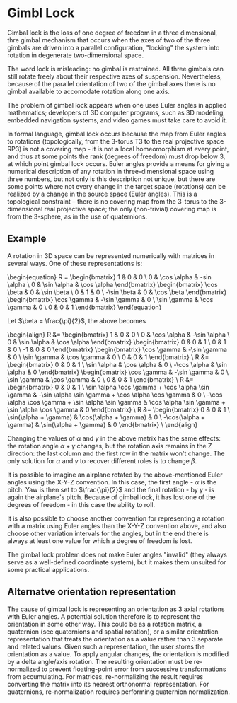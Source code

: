 # Gimbl Lock

Gimbal lock is the loss of one degree of freedom in a three dimensional, thre
gimbal mechanism that occurs when the axes of two of the three gimbals are
driven into a parallel configuration, "locking" the system into rotation in
degenerate two-dimensional space.

The word lock is misleading: no gimbal is restrained. All three gimbals can
still rotate freely about their respective axes of suspension. Nevertheless,
because of the parallel orientation of two of the gimbal axes there is no
gimbal available to accomodate rotation along one axis.

The problem of gimbal lock appears when one uses Euler angles in applied
mathematics; developers of 3D computer programs, such as 3D modeling, embedded
navigation systems, and video games must take care to avoid it.

In formal language, gimbal lock occurs because the map from Euler angles to
rotations (topologically, from the 3-torus T3 to the real projective space RP3)
is not a covering map - it is not a local homeomorphism at every point, and
thus at some points the rank (degrees of freedom) must drop below 3, at which
point gimbal lock occurs. Euler angles provide a means for giving a numerical
description of any rotation in three-dimensional space using three numbers, but
not only is this description not unique, but there are some points where not
every change in the target space (rotations) can be realized by a change in the
source space (Euler angles). This is a topological constraint – there is no
covering map from the 3-torus to the 3-dimensional real projective space; the
only (non-trivial) covering map is from the 3-sphere, as in the use of
quaternions.


## Example

A rotation in 3D space can be represented numerically with matrices in several
ways. One of these representations is:

\begin{equation}
    R =
        \begin{bmatrix}
            1 & 0 & 0 \\
            0 & \cos  \alpha & -sin \alpha \\
            0 & \sin  \alpha & \cos \alpha
        \end{bmatrix}
        \begin{bmatrix}
            \cos \beta & 0 & \sin \beta \\
            0 & 1 & 0 \\
            -\sin \beta & 0 & \cos \beta
        \end{bmatrix}
        \begin{bmatrix}
            \cos \gamma & -\sin \gamma & 0 \\
            \sin \gamma & \cos \gamma & 0 \\
            0 & 0 & 1
        \end{bmatrix}
\end{equation}

Let $\beta = \frac{\pi}{2}$, the above becomes

\begin{align}
    R &=
        \begin{bmatrix}
            1 & 0 & 0 \\
            0 & \cos \alpha & -\sin \alpha \\
            0 & \sin \alpha & \cos \alpha
        \end{bmatrix}
        \begin{bmatrix}
            0 & 0 & 1 \\
            0 & 1 & 0 \\
            -1 & 0 & 0
        \end{bmatrix}
        \begin{bmatrix}
            \cos \gamma & -\sin \gamma & 0 \\
            \sin \gamma & \cos \gamma & 0 \\
            0 & 0 & 1
        \end{bmatrix} \\
    R &=
        \begin{bmatrix}
            0 & 0 & 1 \\
            \sin \alpha & \cos \alpha & 0 \\
            -\cos \alpha & \sin \alpha & 0
        \end{bmatrix}
        \begin{bmatrix}
            \cos \gamma & -\sin \gamma & 0 \\
            \sin \gamma & \cos \gamma & 0 \\
            0 & 0 & 1
        \end{bmatrix} \\
    R &=
        \begin{bmatrix}
            0 & 0 & 1 \\
            \sin \alpha \cos \gamma + \cos \alpha \sin \gamma &
            -\sin \alpha \sin \gamma + \cos \alpha \cos \gamma &
            0 \\
            -\cos \alpha \cos \gamma + \sin \alpha \sin \gamma &
            \cos \alpha \sin \gamma + \sin \alpha \cos \gamma &
            0
        \end{bmatrix} \\
    R &=
        \begin{bmatrix}
            0 & 0 & 1 \\
            \sin(\alpha + \gamma) & \cos(\alpha  + \gamma) & 0 \\
            -\cos(\alpha + \gamma) & \sin(\alpha  + \gamma) & 0
        \end{bmatrix} \\
\end{align}

Changing the values of $\alpha$ and $\gamma$ in the above matrix has the same
effects: the rotation angle $\alpha + \gamma$ changes, but the rotation axis
remains in the Z direction: the last column and the first row in the matrix
won't change. The only solution for $\alpha$  and $\gamma$ to recover different
roles is to change $\beta$.

It is possible to imagine an airplane rotated by the above-mentioned Euler
angles using the X-Y-Z convention. In this case, the first angle - $\alpha$ is
the pitch. Yaw is then set to $\frac{\pi}{2}$ and the final rotation - by
$\gamma$ - is again the airplane's pitch. Because of gimbal lock, it has lost
one of the degrees of freedom - in this case the ability to roll.

It is also possible to choose another convention for representing a rotation
with a matrix using Euler angles than the X-Y-Z convention above, and also
choose other variation intervals for the angles, but in the end there is always
at least one value for which a degree of freedom is lost.

The gimbal lock problem does not make Euler angles "invalid" (they always serve
as a well-defined coordinate system), but it makes them unsuited for some
practical applications.


## Alternatve orientation representation

The cause of gimbal lock is representing an orientation as 3 axial rotations
with Euler angles. A potential solution therefore is to represent the
orientation in some other way. This could be as a rotation matrix, a quaternion
(see quaternions and spatial rotation), or a similar orientation representation
that treats the orientation as a value rather than 3 separate and related
values. Given such a representation, the user stores the orientation as a
value. To apply angular changes, the orientation is modified by a delta
angle/axis rotation. The resulting orientation must be re-normalized to prevent
floating-point error from successive transformations from accumulating. For
matrices, re-normalizing the result requires converting the matrix into its
nearest orthonormal representation. For quaternions, re-normalization requires
performing quaternion normalization.
